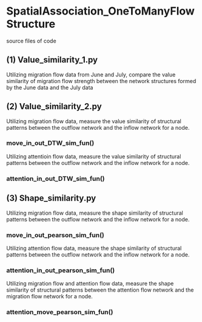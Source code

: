 # SpatialAssociation_OneToManyFlowStructure


 source files of code

## (1) Value_similarity_1.py
Utilizing migration flow data from June and July, compare the value similarity of migration flow strength between the network structures formed by the June data and the July data

## (2) Value_similarity_2.py

Utilizing migration flow data, measure the value similarity of structural patterns between the outflow network and the inflow network for a node.
### move_in_out_DTW_sim_fun()

Utilizing attentioin flow data, measure the value similarity of structural patterns between the outflow network and the inflow network for a node.
### attention_in_out_DTW_sim_fun()

## (3) Shape_similarity.py

Utilizing migration flow data, measure the shape similarity of structural patterns between the outflow network and the inflow network for a node.
### move_in_out_pearson_sim_fun()

Utilizing attention flow data, measure the shape similarity of structural patterns between the outflow network and the inflow network for a node.
### attention_in_out_pearson_sim_fun()

Utilizing migration flow and attention flow data, measure the shape similarity of structural patterns between the attention flow network and the migration flow network for a node.
### attention_move_pearson_sim_fun()
